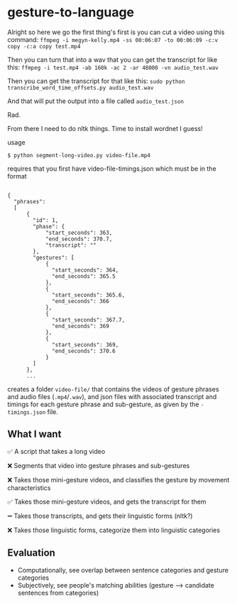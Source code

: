 # gesture-to-language


Alright so here we go the first thing's first is you can cut a video using this command:
`ffmpeg -i megyn-kelly.mp4 -ss 00:06:07 -to 00:06:09 -c:v copy -c:a copy test.mp4`

Then you can turn that into a wav that you can get the transcript for like this:
`ffmpeg -i test.mp4 -ab 160k -ac 2 -ar 48000 -vn audio_test.wav`

Then you can get the transcript for that like this:
`sudo python transcribe_word_time_offsets.py audio_test.wav`

And that will put the output into a file called `audio_test.json`

Rad.

From there I need to do nltk things. Time to install wordnet I guess!

usage
```
$ python segment-long-video.py video-file.mp4
```
requires that you first have video-file-timings.json which must be in the format
```

{
  "phrases":
  [
      {
        "id": 1,
        "phase": {
            "start_seconds": 363,
            "end_seconds": 370.7,
            "transcript": ""
        },
        "gestures": [
            {
              "start_seconds": 364,
              "end_seconds": 365.5
            },
            {
              "start_seconds": 365.6,
              "end_seconds": 366
            },
            {
              "start_seconds": 367.7,
              "end_seconds": 369
            },
            {
              "start_seconds": 369,
              "end_seconds": 370.6
            }
        ]
      },
      ...
  ```

creates a folder `video-file/` that contains the videos of gesture phrases and audio files (`.mp4`/`.wav`), and json files with associated transcript and timings for each gesture phrase and sub-gesture, as given by the `-timings.json` file.



## What I want
:white_check_mark: A script that takes a long video

:x: Segments that video into gesture phrases and sub-gestures

:x: Takes those mini-gesture videos, and classifies the gesture by movement characteristics

:white_check_mark: Takes those mini-gesture videos, and gets the transcript for them

:heavy_minus_sign: Takes those transcripts, and gets their linguistic forms (nltk?)

:x: Takes those linguistic forms, categorize them into linguistic categories


## Evaluation
* Computationally, see overlap between sentence categories and gesture categories
* Subjectively, see people's matching abilities (gesture --> candidate sentences from categories)
